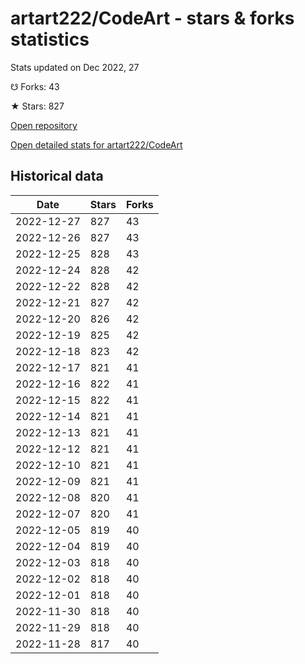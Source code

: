 # artart222/CodeArt - stars & forks statistics

Stats updated on Dec 2022, 27

☋ Forks: 43

★ Stars: 827

[Open repository](https://github.com/artart222/CodeArt)

[Open detailed stats for artart222/CodeArt](https://reviewgithub.com/rep/artart222/CodeArt)

## Historical data
| Date | Stars | Forks |
|------|-------|-------|
| 2022-12-27 | 827 | 43 | 
| 2022-12-26 | 827 | 43 | 
| 2022-12-25 | 828 | 43 | 
| 2022-12-24 | 828 | 42 | 
| 2022-12-22 | 828 | 42 | 
| 2022-12-21 | 827 | 42 | 
| 2022-12-20 | 826 | 42 | 
| 2022-12-19 | 825 | 42 | 
| 2022-12-18 | 823 | 42 | 
| 2022-12-17 | 821 | 41 | 
| 2022-12-16 | 822 | 41 | 
| 2022-12-15 | 822 | 41 | 
| 2022-12-14 | 821 | 41 | 
| 2022-12-13 | 821 | 41 | 
| 2022-12-12 | 821 | 41 | 
| 2022-12-10 | 821 | 41 | 
| 2022-12-09 | 821 | 41 | 
| 2022-12-08 | 820 | 41 | 
| 2022-12-07 | 820 | 41 | 
| 2022-12-05 | 819 | 40 | 
| 2022-12-04 | 819 | 40 | 
| 2022-12-03 | 818 | 40 | 
| 2022-12-02 | 818 | 40 | 
| 2022-12-01 | 818 | 40 | 
| 2022-11-30 | 818 | 40 | 
| 2022-11-29 | 818 | 40 | 
| 2022-11-28 | 817 | 40 | 

